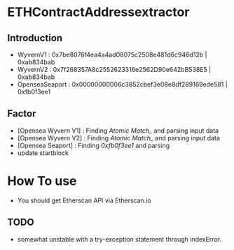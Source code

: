 # ETHContractAddressextractor

## Introduction
- WyvernV1 : 0x7be8076f4ea4a4ad08075c2508e481d6c946d12b | 0xab834bab
- WyvernV2 : 0x7f268357A8c2552623316e2562D90e642bB538E5 | 0xab834bab
- OpenseaSeaport : 0x00000000006c3852cbef3e08e8df289169ede581 | 0xfb0f3ee1

## Factor
- [Opensea Wyvern V1] : Finding *Atomic Match_* and parsing input data
- [Opensea Wyvern V2] : Finding *Atomic Match_* and parsing input data
- [Opensea Seaport] : Finding *0xfb0f3ee1* and parsing 
- update startblock

# How To use
- You should get Etherscan API via Etherscan.io

## TODO
- somewhat unstable with a try-exception statement through indexError.
